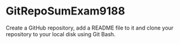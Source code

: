 # GitRepoSumExam9188
Create a GitHub repository, add a README file to it and clone your repository to your local disk using Git Bash. 
